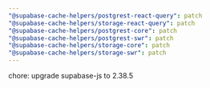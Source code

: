 ```yaml
---
"@supabase-cache-helpers/postgrest-react-query": patch
"@supabase-cache-helpers/storage-react-query": patch
"@supabase-cache-helpers/postgrest-core": patch
"@supabase-cache-helpers/postgrest-swr": patch
"@supabase-cache-helpers/storage-core": patch
"@supabase-cache-helpers/storage-swr": patch
---
```


chore: upgrade supabase-js to 2.38.5
